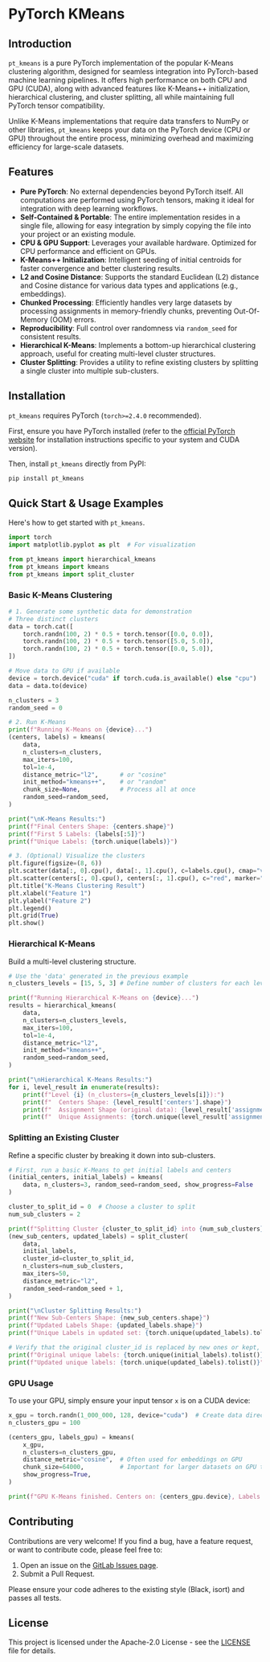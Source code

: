 # PyTorch KMeans

## Introduction

`pt_kmeans` is a pure PyTorch implementation of the popular K-Means clustering algorithm, designed for seamless integration into PyTorch-based machine learning pipelines. It offers high performance on both CPU and GPU (CUDA), along with advanced features like K-Means++ initialization, hierarchical clustering, and cluster splitting, all while maintaining full PyTorch tensor compatibility.

Unlike K-Means implementations that require data transfers to NumPy or other libraries, `pt_kmeans` keeps your data on the PyTorch device (CPU or GPU) throughout the entire process, minimizing overhead and maximizing efficiency for large-scale datasets.

## Features

- **Pure PyTorch**: No external dependencies beyond PyTorch itself. All computations are performed using PyTorch tensors, making it ideal for integration with deep learning workflows.
- **Self-Contained & Portable**: The entire implementation resides in a single file, allowing for easy integration by simply copying the file into your project or an existing module.
- **CPU & GPU Support**: Leverages your available hardware. Optimized for CPU performance and efficient on GPUs.
- **K-Means++ Initialization**: Intelligent seeding of initial centroids for faster convergence and better clustering results.
- **L2 and Cosine Distance**: Supports the standard Euclidean (L2) distance and Cosine distance for various data types and applications (e.g., embeddings).
- **Chunked Processing**: Efficiently handles very large datasets by processing assignments in memory-friendly chunks, preventing Out-Of-Memory (OOM) errors.
- **Reproducibility**: Full control over randomness via `random_seed` for consistent results.
- **Hierarchical K-Means**: Implements a bottom-up hierarchical clustering approach, useful for creating multi-level cluster structures.
- **Cluster Splitting**: Provides a utility to refine existing clusters by splitting a single cluster into multiple sub-clusters.

## Installation

`pt_kmeans` requires PyTorch (`torch>=2.4.0` recommended).

First, ensure you have PyTorch installed (refer to the [official PyTorch website](https://pytorch.org/get-started/locally/) for installation instructions specific to your system and CUDA version).

Then, install `pt_kmeans` directly from PyPI:

```bash
pip install pt_kmeans
```

## Quick Start & Usage Examples

Here's how to get started with `pt_kmeans`.

```python
import torch
import matplotlib.pyplot as plt  # For visualization

from pt_kmeans import hierarchical_kmeans
from pt_kmeans import kmeans
from pt_kmeans import split_cluster
```

### Basic K-Means Clustering

```python
# 1. Generate some synthetic data for demonstration
# Three distinct clusters
data = torch.cat([
    torch.randn(100, 2) * 0.5 + torch.tensor([0.0, 0.0]),
    torch.randn(100, 2) * 0.5 + torch.tensor([5.0, 5.0]),
    torch.randn(100, 2) * 0.5 + torch.tensor([0.0, 5.0]),
])

# Move data to GPU if available
device = torch.device("cuda" if torch.cuda.is_available() else "cpu")
data = data.to(device)

n_clusters = 3
random_seed = 0

# 2. Run K-Means
print(f"Running K-Means on {device}...")
(centers, labels) = kmeans(
    data,
    n_clusters=n_clusters,
    max_iters=100,
    tol=1e-4,
    distance_metric="l2",      # or "cosine"
    init_method="kmeans++",    # or "random"
    chunk_size=None,           # Process all at once
    random_seed=random_seed,
)

print("\nK-Means Results:")
print(f"Final Centers Shape: {centers.shape}")
print(f"First 5 Labels: {labels[:5]}")
print(f"Unique Labels: {torch.unique(labels)}")

# 3. (Optional) Visualize the clusters
plt.figure(figsize=(8, 6))
plt.scatter(data[:, 0].cpu(), data[:, 1].cpu(), c=labels.cpu(), cmap="viridis", s=10, alpha=0.7)
plt.scatter(centers[:, 0].cpu(), centers[:, 1].cpu(), c="red", marker="X", s=200, label="Centers")
plt.title("K-Means Clustering Result")
plt.xlabel("Feature 1")
plt.ylabel("Feature 2")
plt.legend()
plt.grid(True)
plt.show()
```

### Hierarchical K-Means

Build a multi-level clustering structure.

```python
# Use the 'data' generated in the previous example
n_clusters_levels = [15, 5, 3] # Define number of clusters for each level

print(f"Running Hierarchical K-Means on {device}...")
results = hierarchical_kmeans(
    data,
    n_clusters=n_clusters_levels,
    max_iters=100,
    tol=1e-4,
    distance_metric="l2",
    init_method="kmeans++",
    random_seed=random_seed,
)

print("\nHierarchical K-Means Results:")
for i, level_result in enumerate(results):
    print(f"Level {i} (n_clusters={n_clusters_levels[i]}):")
    print(f"  Centers Shape: {level_result['centers'].shape}")
    print(f"  Assignment Shape (original data): {level_result['assignment'].shape}")
    print(f"  Unique Assignments: {torch.unique(level_result['assignment'])}")
```

### Splitting an Existing Cluster

Refine a specific cluster by breaking it down into sub-clusters.

```python
# First, run a basic K-Means to get initial labels and centers
(initial_centers, initial_labels) = kmeans(
    data, n_clusters=3, random_seed=random_seed, show_progress=False
)

cluster_to_split_id = 0  # Choose a cluster to split
num_sub_clusters = 2

print(f"Splitting Cluster {cluster_to_split_id} into {num_sub_clusters} sub-clusters on {device}...")
(new_sub_centers, updated_labels) = split_cluster(
    data,
    initial_labels,
    cluster_id=cluster_to_split_id,
    n_clusters=num_sub_clusters,
    max_iters=50,
    distance_metric="l2",
    random_seed=random_seed + 1,
)

print("\nCluster Splitting Results:")
print(f"New Sub-Centers Shape: {new_sub_centers.shape}")
print(f"Updated Labels Shape: {updated_labels.shape}")
print(f"Unique Labels in updated set: {torch.unique(updated_labels).tolist()}")

# Verify that the original cluster_id is replaced by new ones or kept, and new ones are introduced
print(f"Original unique labels: {torch.unique(initial_labels).tolist()}")
print(f"Updated unique labels: {torch.unique(updated_labels).tolist()}")
```

### GPU Usage

To use your GPU, simply ensure your input tensor `x` is on a CUDA device:

```python
x_gpu = torch.randn(1_000_000, 128, device="cuda")  # Create data directly on GPU
n_clusters_gpu = 100

(centers_gpu, labels_gpu) = kmeans(
    x_gpu,
    n_clusters=n_clusters_gpu,
    distance_metric="cosine",  # Often used for embeddings on GPU
    chunk_size=64000,          # Important for larger datasets on GPU to manage memory
    show_progress=True,
)

print(f"GPU K-Means finished. Centers on: {centers_gpu.device}, Labels on: {labels_gpu.device}")
```

## Contributing

Contributions are very welcome! If you find a bug, have a feature request, or want to contribute code, please feel free to:

1. Open an issue on the [GitLab Issues page](https://gitlab.com/hassonofer/pt_kmeans/issues).
2. Submit a Pull Request.

Please ensure your code adheres to the existing style (Black, isort) and passes all tests.

## License

This project is licensed under the Apache-2.0 License - see the [LICENSE](https://gitlab.com/hassonofer/pt_kmeans/blob/main/LICENSE) file for details.
